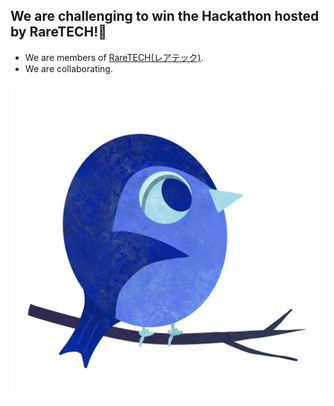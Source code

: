 ## We are challenging to win the Hackathon hosted by RareTECH!👋

- We are members of [RareTECH\(レアテック\)](https://raretech.site/).
- We are collaborating.

![logo](https://github.com/Team-Early-Bird/.github/blob/main/images/%E3%81%A8%E3%82%8A%E3%83%95%E3%82%99%E3%83%AB%E3%83%BC.jpeg)


<!--

**Here are some ideas to get you started:**

🙋‍♀️ A short introduction - what is your organization all about?
🌈 Contribution guidelines - how can the community get involved?
👩‍💻 Useful resources - where can the community find your docs? Is there anything else the community should know?
🍿 Fun facts - what does your team eat for breakfast?
🧙 Remember, you can do mighty things with the power of [Markdown](https://docs.github.com/github/writing-on-github/getting-started-with-writing-and-formatting-on-github/basic-writing-and-formatting-syntax)
-->
